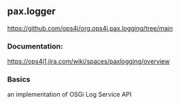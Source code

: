 ## pax.logger
https://github.com/ops4j/org.ops4j.pax.logging/tree/main

### Documentation:
https://ops4j1.jira.com/wiki/spaces/paxlogging/overview

### Basics
an implementation of OSGi Log Service API